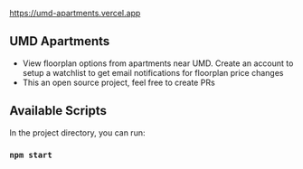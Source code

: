 https://umd-apartments.vercel.app

## UMD Apartments

- View floorplan options from apartments near UMD. Create an account to setup a watchlist to get email notifications for floorplan price changes
- This an open source project, feel free to create PRs

## Available Scripts

In the project directory, you can run:

### `npm start`
